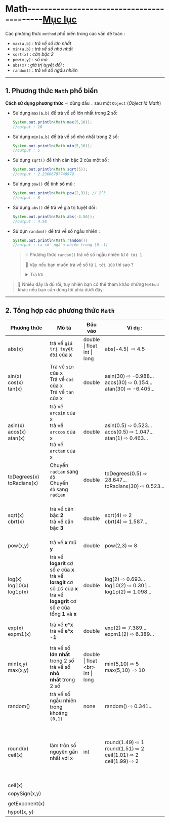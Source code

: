 # Math------------------------------------------[Mục lục](https://github.com/Zenfection/Java)

Các phương thức `method` phổ biến trong các vấn đề toán :

- `max(a,b)` : *trả về số lớn nhất*
- `min(a,b)` : *trả về số nhỏ nhất*
- `sqrt(x)` : *căn bậc 2*
- `pow(x,y)` : *số mũ*
- `abs(x)` : *giá trị tuyệt đối* : 
- `random()` : *trả về số ngẫu nhiên* 

---

## 1. Phương thức `Math` phổ biến

**Cách sử dụng phương thức**  ⇨ dùng dấu `.` sau một `Object` (*Object là Math*)

- Sử dụng `max(a,b)` để trả về số lớn nhất trong **2** số:
  
  ```java
  System.out.println(Math.max(5,10));
  //output : 10
  ```

- Sử dụng `min(a,b)` để trả về số nhỏ nhất trong 2 số:
  
  ```java
  System.out.println(Math.min(5,10));
  //output : 5
  ```

- Sử dụng `sqrt()` để tính căn bậc 2 của một số : 
  
  ```java
  System.out.println(Math.sqrt(5));
  //output : 2.23606797749979
  ```

- Sử dụng `pow()` để tính số mũ : 
  
  ```java
  System.out.println(Math.pow(2,3)); // 2^3
  //output : 8
  ```

- Sử dụng `abs()` để trả về giá trị tuyệt đối :
  
  ```java
  System.out.println(Math.abs(-4.56));
  //output : 4.56
  ```

- Sử dụn `random()` để trả về số ngẫu nhiên : 
  
  ```java
  System.out.println(Math.random())
  //output : ra số ngẫu nhiên trong [0..1]
  ```
  
  > 💡 Phương thức `random()` trả về số ngẫu nhiên từ `0 tới 1`
  > 
  > 🤔 Vậy nếu bạn muốn trả về số từ `1 tới 100` thì sao ? 
  > 
  > <details>
  > <summary>Trả lời</summary>
  > 
  > ```java
  > double ranNumber = Math.random()*100; // trả về số ngẫu nhiên từ (0 tới 99)
  > int x = (int)ranNumber + 1; // cộng thêm 1 và ép về số nguyên
  > System.out.println(x); //xuất x
  > ```
  > 
  > </details>

>  🧚 Nhiêu đây là đủ rồi, tuy nhiên bạn có thể tham khảo những `Method` khác nếu bạn cần dùng tới phía dưới đây.

---

## 2. Tổng hợp các phương thức `Math`

| Phương thức                       | Mô tả                                                                                                                                      | Đầu vào                                | Ví dụ :                                                                 | Lưu ý                                                                                        |
| --------------------------------- | ------------------------------------------------------------------------------------------------------------------------------------------ | -------------------------------------- | ----------------------------------------------------------------------- | -------------------------------------------------------------------------------------------- |
| abs(x)                            | trả về `giá trị tuyệt đối` của **x**                                                                                                       | double \| float <br> int \| long       | abs(-4.5)  ⇨ 4.5                                                        | 🤔 `abs` nghĩa là *absolute*                                                                 |
| sin(x)<br>cos(x)<br>tan(x)<br>    | Trả về `sin` của x<br>Trả về `cos` của x<br>Trả về `tan` của x                                                                             | double                                 | asin(30) ⇨ -0.988...<br>acos(30) ⇨ 0.154...<br>atan(30) ⇨ -6.405...<br> | 🚀 tất cả trả về `raidan`                                                                    |
| asin(x)<br>acos(x)<br>atan(x)<br> | trả về `arcsin` của x<br>trả về `arccos` của x<br>trả về `arctan` của x                                                                    | double                                 | asin(0.5) ⇨ 0.523...<br>acos(0.5) ⇨ 1.047...<br>atan(1) ⇨ 0.463...      | 🚀 tất cả trả về `raidan`<br>⚠️ Giá trị x trong khoảng `(-1,1)`                              |
| toDegrees(x)<br>toRadians(x)      | Chuyển `radian` sang `độ`<br>Chuyển `độ` sang `radian`                                                                                     | double                                 | toDegrees(0.5) ⇨ 28.647...<br>toRadians(30) ⇨ 0.523...                  |                                                                                              |
| sqrt(x)<br>cbrt(x)                | trả về căn bậc **2**<br>trả về căn bậc **3**                                                                                               | double                                 | sqrt(4) ⇨ 2<br>cbrt(4) ⇨ 1.587...                                       | 🤔 `sqrt` nghĩa là *square root*<br>🤔 `cbrt` nghĩa là *cube root*                           |
| pow(x,y)                          | trả về **x** mũ **y**                                                                                                                      | double                                 | pow(2,3) ⇨ 8                                                            |                                                                                              |
| log(x)<br>log10(x)<br>log1p(x)    | trả về **logarit** cơ số *e* của **x**<br>trả về **loragit** cơ số *10* của **x**<br>trả về **logagrit** cơ số *e* của tổng **1** và **x** | double                                 | log(2) ⇨ 0.693...<br>log10(2) ⇨ 0.301...<br>log1p(2) ⇨ 1.098...         | 🌝 `log1p`  tương đướng với `log(x+1)`                                                       |
| exp(x)<br>expm1(x)                | trả về **e^x**<br>trả về **e^x  -1**                                                                                                       | double                                 | exp(2) ⇨ 7.389...<br>expm1(2) ⇨ 6.389...                                | 🌝 `expm1` tương đương với `exp - 1`                                                         |
| min(x,y)<br>max(x,y)              | trả về số **lớn nhất** trong 2 số<br>trả về số **nhỏ nhất** trong 2 số                                                                     | double \| float &lt;br&gt; int \| long | min(5,10) ⇨ 5 <br>max(5,10)  ⇨ 10                                       |                                                                                              |
| random()                          | trả về số ngẫu nhiên trong khoảng `(0,1)`                                                                                                  | none                                   | random() ⇨ 0.341...                                                     |                                                                                              |
| round(x)<br>ceil(x)               | làm tròn số nguyên gần nhất với x<br>                                                                                                      | int                                    | round(1.49) ⇨ 1<br>round(1.51) ⇨ 2 <br>ceil(1.01) ⇨ 2<br>ceil(1.99) ⇨ 2 | 🔥 Dưới 5 làm tròn dưới <br>Trên 5 làm tròn trên (`round`)<br>🔥 Luôn làm tròn trên (`ceil`) |
| cell(x)                           |                                                                                                                                            |                                        |                                                                         |                                                                                              |
| copySign(x,y)                     |                                                                                                                                            |                                        |                                                                         |                                                                                              |
|                                   |                                                                                                                                            |                                        |                                                                         |                                                                                              |
| getExponent(x)                    |                                                                                                                                            |                                        |                                                                         |                                                                                              |
| hypot(x, y)                       |                                                                                                                                            |                                        |                                                                         |                                                                                              |

> 